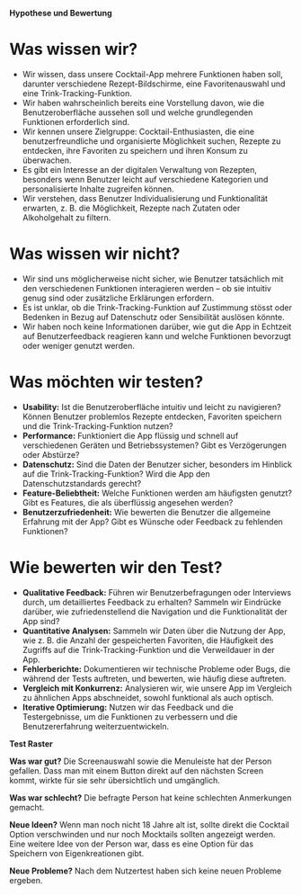 **Hypothese und Bewertung**
# **Was wissen wir?**
- Wir wissen, dass unsere Cocktail-App mehrere Funktionen haben soll, darunter verschiedene Rezept-Bildschirme, eine Favoritenauswahl und eine Trink-Tracking-Funktion.
- Wir haben wahrscheinlich bereits eine Vorstellung davon, wie die Benutzeroberfläche aussehen soll und welche grundlegenden Funktionen erforderlich sind.
- Wir kennen unsere Zielgruppe: Cocktail-Enthusiasten, die eine benutzerfreundliche und organisierte Möglichkeit suchen, Rezepte zu entdecken, ihre Favoriten zu speichern und ihren Konsum zu überwachen.
- Es gibt ein Interesse an der digitalen Verwaltung von Rezepten, besonders wenn Benutzer leicht auf verschiedene Kategorien und personalisierte Inhalte zugreifen können.
- Wir verstehen, dass Benutzer Individualisierung und Funktionalität erwarten, z. B. die Möglichkeit, Rezepte nach Zutaten oder Alkoholgehalt zu filtern.

# **Was wissen wir nicht?**
- Wir sind uns möglicherweise nicht sicher, wie Benutzer tatsächlich mit den verschiedenen Funktionen interagieren werden – ob sie intuitiv genug sind oder zusätzliche Erklärungen erfordern.
- Es ist unklar, ob die Trink-Tracking-Funktion auf Zustimmung stösst oder Bedenken in Bezug auf Datenschutz oder Sensibilität auslösen könnte.
- Wir haben noch keine Informationen darüber, wie gut die App in Echtzeit auf Benutzerfeedback reagieren kann und welche Funktionen bevorzugt oder weniger genutzt werden.

# **Was möchten wir testen?**
- **Usability:** Ist die Benutzeroberfläche intuitiv und leicht zu navigieren? Können Benutzer problemlos Rezepte entdecken, Favoriten speichern und die Trink-Tracking-Funktion nutzen?
- **Performance:** Funktioniert die App flüssig und schnell auf verschiedenen Geräten und Betriebssystemen? Gibt es Verzögerungen oder Abstürze?
- **Datenschutz:** Sind die Daten der Benutzer sicher, besonders im Hinblick auf die Trink-Tracking-Funktion? Wird die App den Datenschutzstandards gerecht?
- **Feature-Beliebtheit:** Welche Funktionen werden am häufigsten genutzt? Gibt es Features, die als überflüssig angesehen werden?
- **Benutzerzufriedenheit:** Wie bewerten die Benutzer die allgemeine Erfahrung mit der App? Gibt es Wünsche oder Feedback zu fehlenden Funktionen?

# **Wie bewerten wir den Test?**
- **Qualitative Feedback:** Führen wir Benutzerbefragungen oder Interviews durch, um detailliertes Feedback zu erhalten? Sammeln wir Eindrücke darüber, wie zufriedenstellend die Navigation und die Funktionalität der App sind?
- **Quantitative Analysen:** Sammeln wir Daten über die Nutzung der App, wie z. B. die Anzahl der gespeicherten Favoriten, die Häufigkeit des Zugriffs auf die Trink-Tracking-Funktion und die Verweildauer in der App.
- **Fehlerberichte:** Dokumentieren wir technische Probleme oder Bugs, die während der Tests auftreten, und bewerten, wie häufig diese auftreten.
- **Vergleich mit Konkurrenz:** Analysieren wir, wie unsere App im Vergleich zu ähnlichen Apps abschneidet, sowohl funktional als auch optisch.
- **Iterative Optimierung:** Nutzen wir das Feedback und die Testergebnisse, um die Funktionen zu verbessern und die Benutzererfahrung weiterzuentwickeln.

**Test Raster**

**Was war gut?**
Die Screenauswahl sowie die Menuleiste hat der Person gefallen. Dass man mit einem Button direkt auf den nächsten Screen kommt, wirkte für sie sehr übersichtlich und umgänglich.

**Was war schlecht?**
Die befragte Person hat keine schlechten Anmerkungen gemacht.

**Neue Ideen?**
Wenn man noch nicht 18 Jahre alt ist, sollte direkt die Cocktail Option verschwinden und nur noch Mocktails sollten angezeigt werden.
Eine weitere Idee von der Person war, dass es eine Option für das Speichern von Eigenkreationen gibt.

**Neue Probleme?**
Nach dem Nutzertest haben sich keine neuen Probleme ergeben.


